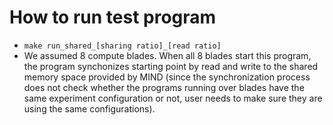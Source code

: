 # How to run test program
- `make run_shared_[sharing ratio]_[read ratio]`
- We assumed 8 compute blades. When all 8 blades start this program, the program synchonizes starting point by read and write to the shared memory space provided by MIND (since the synchronization process does not check whether the programs running over blades have the same experiment configuration or not, user needs to make sure they are using the same configurations).
